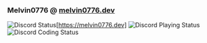 ### Melvin0776 @ [melvin0776.dev](https://melvin0776.dev)

![Discord Status](https://dev.discordprofiles.me/badge/status/884775862250123305)[https://melvin0776.dev]
![Discord Playing Status](https://dev.discordprofiles.me/badge/playing/884775862250123305)
![Discord Coding Status](https://dev.discordprofiles.me/badge/vscode/884775862250123305)

<!--
**Melvin0776/Melvin0776** is a ✨ _special_ ✨ repository because its `README.md` (this file) appears on your GitHub profile.

884775862250123305

Here are some ideas to get you started:

- 🔭 I’m currently working on ...
- 🌱 I’m currently learning ...
- 👯 I’m looking to collaborate on ...
- 🤔 I’m looking for help with ...
- 💬 Ask me about ...
- 📫 How to reach me: ...
- 😄 Pronouns: ...
- ⚡ Fun fact: ...
-->
